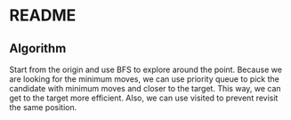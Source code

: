 # README

## Algorithm

Start from the origin and use BFS to explore around the point. Because we are looking for the minimum moves, we can use priority queue to pick the candidate with minimum moves and closer to the target. This way, we can get to the target more efficient. Also, we can use visited to prevent revisit the same position.
